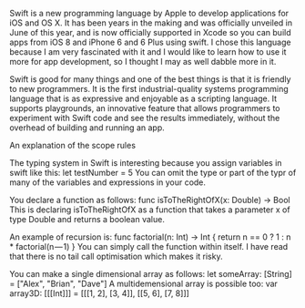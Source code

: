 Swift is a new programming language by Apple to develop applications for iOS and OS X. 
It has been years in the making and was officially unveiled in June of this year, and 
is now officially supported in Xcode so you can build apps from iOS 8 and iPhone 6 and 
6 Plus using swift. I chose this language because I am very fascinated with it and I 
would like to learn how to use it more for app development, so I thought I may as well 
dabble more in it.

Swift is good for many things and one of the best things is that it is friendly to new 
programmers. It is the first industrial-quality systems programming language that is 
as expressive and enjoyable as a scripting language. It supports playgrounds, an 
innovative feature that allows programmers to experiment with Swift code and see the 
results immediately, without the overhead of building and running an app.

An explanation of the scope rules


The typing system in Swift is interesting because you assign variables in swift like this:
let testNumber = 5
You can omit the type or part of the typr of many of the variables and expressions in your code. 

You declare a function as follows:
func isToTheRightOfX(x: Double) -> Bool
This is declaring isToTheRightOfX as a function that takes a parameter x of type Double 
and returns a boolean value. 

An example of recursion is:
func factorial(n: Int) -> Int {
    return n == 0 ? 1 : n * factorial(n — 1)
}
You can simply call the function within itself. I have read that there is no tail call 
optimisation which makes it risky.

You can make a single dimensional array as follows:
let someArray: [String] = ["Alex", "Brian", "Dave"]
A multidemensional array is possible too:
var array3D: [[[Int]]] = [[[1, 2], [3, 4]], [[5, 6], [7, 8]]]
